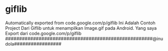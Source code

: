 # giflib
Automatically exported from code.google.com/p/giflib
Ini Adalah Contoh Project Dari Giflib untuk menampilkan Image.gif pada Android. Yang saya Export dari code.google.com/p/giflib
#####################################################@inudola#################
